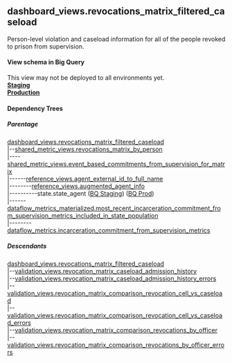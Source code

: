 ## dashboard_views.revocations_matrix_filtered_caseload

 Person-level violation and caseload information for all of the people revoked to prison from supervision.
 

#### View schema in Big Query
This view may not be deployed to all environments yet.<br/>
[**Staging**](https://console.cloud.google.com/bigquery?pli=1&p=recidiviz-staging&page=table&project=recidiviz-staging&d=dashboard_views&t=revocations_matrix_filtered_caseload)
<br/>
[**Production**](https://console.cloud.google.com/bigquery?pli=1&p=recidiviz-123&page=table&project=recidiviz-123&d=dashboard_views&t=revocations_matrix_filtered_caseload)
<br/>

#### Dependency Trees

##### Parentage
[dashboard_views.revocations_matrix_filtered_caseload](../dashboard_views/revocations_matrix_filtered_caseload.md) <br/>
|--[shared_metric_views.revocations_matrix_by_person](../shared_metric_views/revocations_matrix_by_person.md) <br/>
|----[shared_metric_views.event_based_commitments_from_supervision_for_matrix](../shared_metric_views/event_based_commitments_from_supervision_for_matrix.md) <br/>
|------[reference_views.agent_external_id_to_full_name](../reference_views/agent_external_id_to_full_name.md) <br/>
|--------[reference_views.augmented_agent_info](../reference_views/augmented_agent_info.md) <br/>
|----------state.state_agent ([BQ Staging](https://console.cloud.google.com/bigquery?pli=1&p=recidiviz-staging&page=table&project=recidiviz-staging&d=state&t=state_agent)) ([BQ Prod](https://console.cloud.google.com/bigquery?pli=1&p=recidiviz-123&page=table&project=recidiviz-123&d=state&t=state_agent)) <br/>
|------[dataflow_metrics_materialized.most_recent_incarceration_commitment_from_supervision_metrics_included_in_state_population](../dataflow_metrics_materialized/most_recent_incarceration_commitment_from_supervision_metrics_included_in_state_population.md) <br/>
|--------[dataflow_metrics.incarceration_commitment_from_supervision_metrics](../../metrics/incarceration/incarceration_commitment_from_supervision_metrics.md) <br/>


##### Descendants
[dashboard_views.revocations_matrix_filtered_caseload](../dashboard_views/revocations_matrix_filtered_caseload.md) <br/>
|--[validation_views.revocation_matrix_caseload_admission_history](../validation_views/revocation_matrix_caseload_admission_history.md) <br/>
|--[validation_views.revocation_matrix_caseload_admission_history_errors](../validation_views/revocation_matrix_caseload_admission_history_errors.md) <br/>
|--[validation_views.revocation_matrix_comparison_revocation_cell_vs_caseload](../validation_views/revocation_matrix_comparison_revocation_cell_vs_caseload.md) <br/>
|--[validation_views.revocation_matrix_comparison_revocation_cell_vs_caseload_errors](../validation_views/revocation_matrix_comparison_revocation_cell_vs_caseload_errors.md) <br/>
|--[validation_views.revocation_matrix_comparison_revocations_by_officer](../validation_views/revocation_matrix_comparison_revocations_by_officer.md) <br/>
|--[validation_views.revocation_matrix_comparison_revocations_by_officer_errors](../validation_views/revocation_matrix_comparison_revocations_by_officer_errors.md) <br/>

